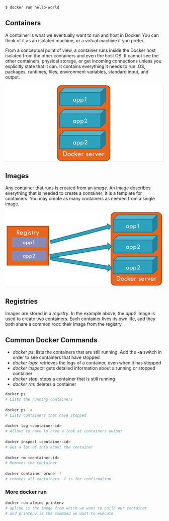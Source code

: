 ```bash
$ docker run hello-world
```

## Containers
A container is what we eventually want to run and host in Docker. You can think of it as an isolated machine, or a virtual machine if you prefer.

From a conceptual point of view, a container runs inside the Docker host isolated from the other containers and even the host OS. It cannot see the other containers, physical storage, or get incoming connections unless you explicitly state that it can. It contains everything it needs to run: OS, packages, runtimes, files, environment variables, standard input, and output.

![Image](./img/typical-docker-server.png)

## Images
Any container that runs is created from an _image_. An image describes everything that is needed to create a container; it is a template for containers. You may create as many containers as needed from a single image.


![Image](./img/docker-images.png)

## Registries

Images are stored in a _registry_. In the example above, the _app2_ image is used to create two containers. Each container lives its own life, and they both share a common root: their image from the registry.

## Common Docker Commands

- _docker ps_: lists the containers that are still running. Add the **-a** switch in order to see containers that have stopped
- _docker logs_: retrieves the logs of a container, even when it has stopped
- _docker inspect_: gets detailed information about a running or stopped container
- _docker stop_: stops a container that is still running
- _docker rm_: deletes a container

```bash
docker ps 
# Lists the running containers

docker ps -a
# Lists containers that have stopped

docker log <container-id>
# Allows to have to have a look at containers output

docker inspect <container-id>
# Get a lot of info about the container

docker rm <container-id>
# Removes the container

docker container prune -f
# removes all containers -f is for confirmation
```

### More docker run

```bash
docker run alpine printenv
# apline is the image from which we want to build our container
# and printenv is the command we want to execute
```




